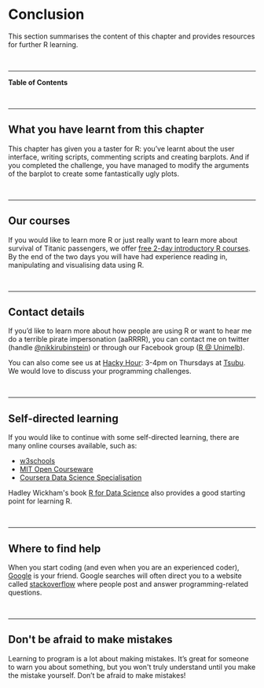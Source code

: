 


# Conclusion

This section summarises the content of this chapter and provides resources for further R learning.

<br>

---

**Table of Contents**

<!-- toc -->

<br>

---

## What you have learnt from this chapter

This chapter has given you a taster for R: you’ve learnt about the user interface, writing scripts, commenting scripts and creating barplots. And if you completed the challenge, you have managed to modify the arguments of the barplot to create some fantastically ugly plots.

<br>

---

## Our courses

If you would like to learn more R or just really want to learn more about survival of Titanic passengers, we offer [free 2-day introductory R courses](http://melbourne.resbaz.edu.au/participate). By the end of the two days you will have had experience reading in, manipulating and visualising data using R.

<br>

---

## Contact details 
 
If you’d like to learn more about how people are using R or want to hear me do a terrible pirate impersonation (aaRRRR), you can contact me on twitter (handle [@nikkirubinstein](https://twitter.com/nikkirubinstein)) or through our Facebook group ([R @ Unimelb](https://www.facebook.com/groups/RUnimelb)).

You can also come see us at [Hacky Hour](http://melbourne.resbaz.edu.au/hackyhour): 3-4pm on Thursdays at [Tsubu](http://tsububar.com.au/). We would love to discuss your programming challenges.

<br>

---

## Self-directed learning

 If you would like to continue with some self-directed learning, there are many online courses available, such as:
* [w3schools](http://www.w3schools.com/)
* [MIT Open Courseware](http://ocw.mit.edu/courses/electrical-engineering-and-computer-science/6-094-introduction-to-matlab-january-iap-2010/)
* [Coursera Data Science Specialisation](https://www.coursera.org/specializations/jhu-data-science)

Hadley Wickham's book [R for Data Science](http://r4ds.had.co.nz/) also provides a good starting point for learning R.


<br>

---

## Where to find help

When you start coding (and even when you are an experienced coder), [Google](www.google.com.au) is your friend. Google searches will often direct you to a website called [stackoverflow](www.stackoverflow.com) where people post and answer programming-related questions. 

<br>

---

## Don't be afraid to make mistakes

Learning to program is a lot about making mistakes. It’s great for someone to warn you about something, but you won't truly understand until you make the mistake yourself. Don’t be afraid to make mistakes!
